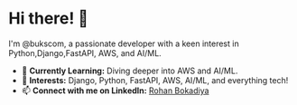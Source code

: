 # Hi there! 👋

I'm @bukscom, a passionate developer with a keen interest in Python,Django,FastAPI, AWS, and AI/ML.

- 🌱 **Currently Learning:** Diving deeper into AWS and AI/ML.
- 👀 **Interests:** Django, Python, FastAPI, AWS, AI/ML, and everything tech!
- 📫 **Connect with me on LinkedIn:** [Rohan Bokadiya](https://www.linkedin.com/in/rohan-bokadiya)

<!---
bukscom/bukscom is a ✨ special ✨ repository because its `README.md` (this file) appears on your GitHub profile.
You can click the Preview link to take a look at your changes.
--->
